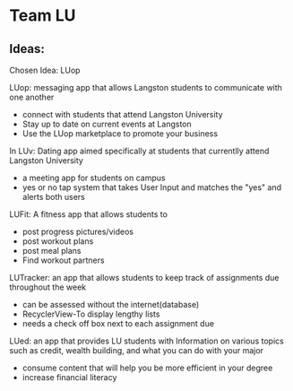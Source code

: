 # Team LU

## Ideas:

Chosen Idea: LUop

LUop: messaging app that allows Langston students to communicate with one another
 - connect with students that attend Langston University 
 - Stay up to date on current events at Langston
 - Use the LUop marketplace to promote your business

In LUv: Dating app aimed specifically at students that currentlly attend Langston University
 - a meeting app for students on campus
 - yes or no tap system that takes User Input and matches the "yes" and alerts both users

LUFit: A fitness app that allows students to 
 - post progress pictures/videos
 - post workout plans
 - post meal plans
 - Find workout partners
   
LUTracker: an app that allows students to keep track of assignments due throughout the week
 - can be assessed without the internet(database)
 - RecyclerView-To display lengthy lists
 - needs a check off box next to each assignment due
   
LUed: an app that provides LU students with Information on various topics such as credit, wealth building, and what you can do with your major
 - consume content that will help you be more efficient in your degree
 - increase financial literacy
 
        
